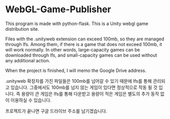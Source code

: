 # WebGL-Game-Publisher
This program is made with python-flask. This is a Unity webgl game distribution site.

Files with the .unityweb extension can exceed 100mb, so they are managed through lfs.
Among them, if there is a game that does not exceed 100mb, it will work normally.
In other words, large-capacity games can be downloaded through lfs, and small-capacity games can be used without any additional action.

When the project is finished, I will memo the Google Drive address.

.unityweb 확장자를 가진 파일들은 100mb를 넘어갈 수 있기 때문에 lfs를 통해 관리되고 있습니다.
그중에서도 100mb를 넘지 않는 게임이 있다면 정상적으로 작동 될 것 입니다.
즉 용량이 큰 게임은 lfs를 통해 다운받고 용량이 적은 게임은 별도의 추가 동작 없이 이용하실 수 있습니다.

프로젝트가 끝나면 구글 드라이브 주소를 남기겠습니다.

